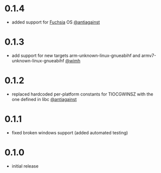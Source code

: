 # 0.1.4

* added support for [Fuchsia](https://en.wikipedia.org/wiki/Google_Fuchsia) OS [@antiagainst](https://github.com/softprops/termsize/pull/5)

# 0.1.3

* add support for new targets arm-unknown-linux-gnueabihf and armv7-unknown-linux-gnueabihf [@wimh](https://github.com/softprops/termsize/pull/3)

# 0.1.2

* replaced hardcoded per-platform constants for TIOCGWINSZ with the one defined in libc [@antiagainst](https://github.com/softprops/termsize/pull/4)

# 0.1.1

* fixed broken windows support (added automated testing)

# 0.1.0

* initial release
